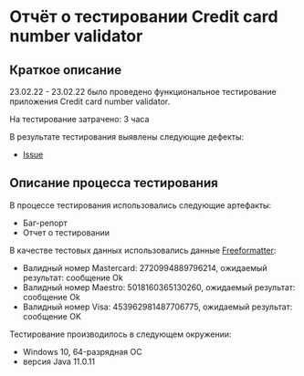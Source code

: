 # Отчёт о тестировании Credit card number validator
## Краткое описание
  
23.02.22 - 23.02.22 было проведено функциональное тестирование приложения Credit card number validator.

На тестирование затрачено: 3 часа

В результате тестирования выявлены следующие дефекты:

* [Issue](https://github.com/99Dean99/Java/issues/1#issue-1155243889)

## Описание процесса тестирования

В процессе тестирования использовались следующие артефакты:

* Баг-репорт
* Отчет о тестировании

В качестве тестовых данных использовались данные [Freeformatter](www.freeformatter.com):

* Валидный номер Mastercard: 2720994889796214, ожидаемый результат: сообщение Ok
* Валидный номер Maestro: 5018160365130260, ожидаемый результат: сообщение Ok
* Валидный номер Visa: 453962981487706775, ожидаемый результат: сообщение OK
    
Тестирование производилось в следующем окружении:

* Windows 10, 64-разрядная ОС
* версия Java 11.0.11

